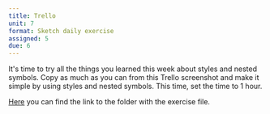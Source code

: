 ```yaml
---
title: Trello
unit: 7
format: Sketch daily exercise
assigned: 5
due: 6
---
```

It's time to try all the things you learned this week about styles and nested symbols. Copy as much as you can from this Trello screenshot and make it simple by using styles and nested symbols. This time, set the time to 1 hour.

[Here](https://drive.google.com/drive/folders/1W5XkfZG7INxYBpmAzlXGe0vCjYY1i34k) you can find the link to the folder with the exercise file.
